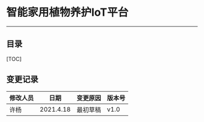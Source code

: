 # 智能家用植物养护IoT平台

------

## 目录

[TOC]

## 变更记录

| 修改人员 | 日期      | 变更原因 | 版本号 |
| -------- | --------- | -------- | ------ |
| 许杨     | 2021.4.18 | 最初草稿 | v1.0   |

